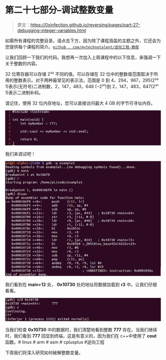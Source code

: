 # 第二十七部分–调试整数变量

> 原文：<https://0xinfection.github.io/reversing/pages/part-27-debugging-integer-variables.html>

如需所有课程的完整目录，请点击下方，因为除了课程涵盖的主题之外，它还会为您提供每个课程的简介。[`github . com/mytechnotalent/逆向工程-教程`](https://github.com/mytechnotalent/Reverse-Engineering-Tutorial)

让我们回顾一下我们的代码。我想再一次加入上周课程中的以下信息，来强调一下关于整数的内容。

32 位寄存器可以存储 2³² 不同的值。可以存储在 32 位中的整数值范围取决于所用的整数表示。对于两种最常见的表示法，范围是 0 到 4，294，967，295(2³² 1)表示(无符号)二进制数，2，147，483，648 (−2³¹)到 2，147，483，647(2³¹ 1)表示二进制补码。

请记住，使用 32 位内存地址，您可以直接访问最大 4 GB 的字节可寻址内存。

![](img/acb4d9bd5aead1298a5ed700b61d9ffd.png)

我们来调试吧！

![](img/1d82df087fcba4500e24b23367f7983a.png)

我们看到在 **main+12** 处， **0x10730** 处的地址将数据加载到 **r3** 中。让我们仔细看看。

![](img/d315fc6ae7e0bf608133370d40520b21.png)

当我们检查 **0x10730** 中的数据时，我们清楚地看到整数 **777** 存在。当我们继续时，我们看到 **777** 回显到终端，这是有意义的，因为我们在 c++中使用了 **cout** 函数。# linux # arm # asm # cplusplus #逆向工程

下周我们将深入研究如何破解整数变量。